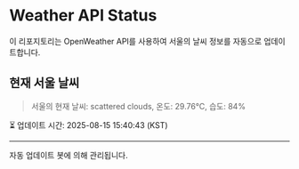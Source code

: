 
# Weather API Status

이 리포지토리는 OpenWeather API를 사용하여 서울의 날씨 정보를 자동으로 업데이트합니다.

## 현재 서울 날씨
> 서울의 현재 날씨: scattered clouds, 온도: 29.76°C, 습도: 84%

⏳ 업데이트 시간: 2025-08-15 15:40:43 (KST)

---
자동 업데이트 봇에 의해 관리됩니다.
